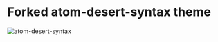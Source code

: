 # Forked atom-desert-syntax theme

![atom-desert-syntax](https://cloud.githubusercontent.com/assets/5783451/11457849/c925d1e8-96c4-11e5-909f-117e612e457c.png)
